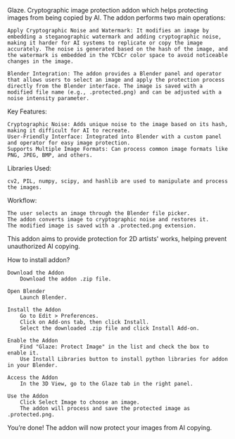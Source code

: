 Glaze. Cryptographic image protection addon which helps protecting images from being copied by AI. The addon performs two main operations:

    Apply Cryptographic Noise and Watermark: It modifies an image by embedding a steganographic watermark and adding cryptographic noise, making it harder for AI systems to replicate or copy the image accurately. The noise is generated based on the hash of the image, and the watermark is embedded in the YCbCr color space to avoid noticeable changes in the image.

    Blender Integration: The addon provides a Blender panel and operator that allows users to select an image and apply the protection process directly from the Blender interface. The image is saved with a modified file name (e.g., .protected.png) and can be adjusted with a noise intensity parameter.

Key Features:

    Cryptographic Noise: Adds unique noise to the image based on its hash, making it difficult for AI to recreate.
    User-Friendly Interface: Integrated into Blender with a custom panel and operator for easy image protection.
    Supports Multiple Image Formats: Can process common image formats like PNG, JPEG, BMP, and others.

Libraries Used:

    cv2, PIL, numpy, scipy, and hashlib are used to manipulate and process the images.

Workflow:

    The user selects an image through the Blender file picker.
    The addon converts image to cryptographic noise and restores it.
    The modified image is saved with a .protected.png extension.

This addon aims to provide protection for 2D artists' works, helping prevent unauthorized AI copying.

How to install addon?

    Download the Addon
        Download the addon .zip file.

    Open Blender
        Launch Blender.

    Install the Addon
        Go to Edit > Preferences.
        Click on Add-ons tab, then click Install.
        Select the downloaded .zip file and click Install Add-on.

    Enable the Addon
        Find "Glaze: Protect Image" in the list and check the box to enable it.
        Use Install Libraries button to install python libraries for addon in your Blender.

    Access the Addon
        In the 3D View, go to the Glaze tab in the right panel.

    Use the Addon
        Click Select Image to choose an image.
        The addon will process and save the protected image as .protected.png.

You’re done! The addon will now protect your images from AI copying.
